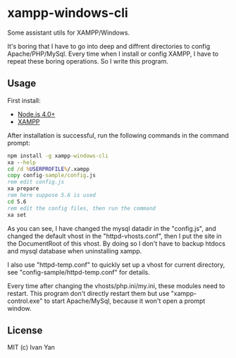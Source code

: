 # xampp-windows-cli

Some assistant utils for XAMPP/Windows.

It's boring that I have to go into deep and diffrent directories to config
Apache/PHP/MySql. Every time when I install or config XAMPP, I have to
repeat these boring operations. So I write this program.

## Usage

First install:

- [Node.js 4.0+](https://nodejs.org/)
- [XAMPP](https://www.apachefriends.org/download.html)

After installation is successful, run the following commands in the
command prompt:

```bat
npm install -g xampp-windows-cli
xa --help
cd /d %USERPROFILE%/.xampp
copy config-sample/config.js
rem edit config.js
xa prepare
rem here suppose 5.6 is used
cd 5.6
rem edit the config files, then run the command
xa set
```

As you can see, I have changed the mysql datadir in the "config.js",
and changed the default vhost in the "httpd-vhosts.conf", then I put
the site in the DocumentRoot of this vhost. By doing so I don't have to
backup htdocs and mysql database when uninstalling xampp.

I also use "httpd-temp.conf" to quickly set up a vhost for current
directory, see "config-sample/httpd-temp.conf" for details.

Every time after changing the vhosts/php.ini/my.ini, these modules
need to restart. This program don't directly restart them but use
"xampp-control.exe" to start Apache/MySql, because it won't open a
prompt window.

## License

MIT (c) Ivan Yan

